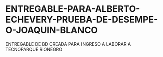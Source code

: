 # ENTREGABLE-PARA-ALBERTO-ECHEVERY-PRUEBA-DE-DESEMPE-O-JOAQUIN-BLANCO
ENTREGABLE DE BD CREADA PARA INGRESO A LABORAR A TECNOPARQUE RIONEGRO
